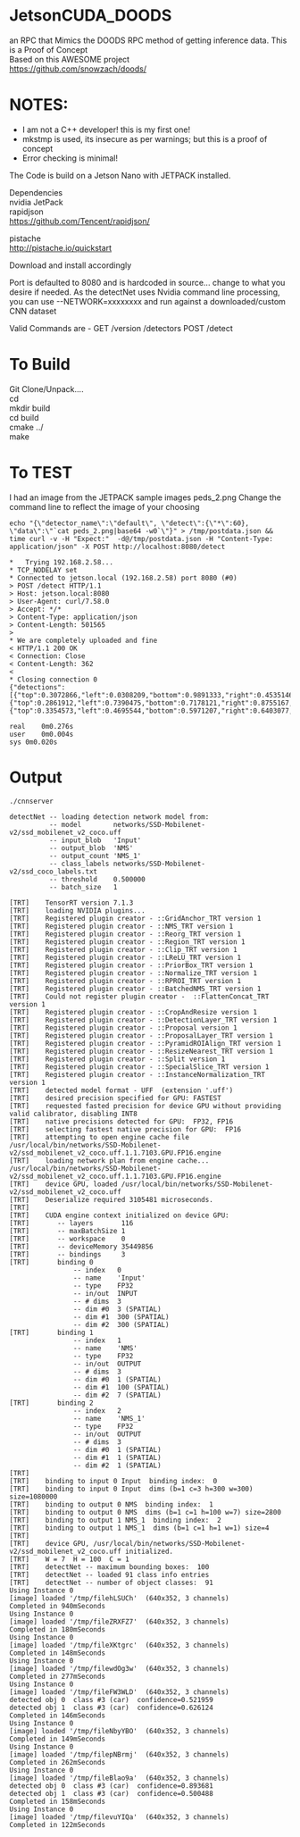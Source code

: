 # JetsonCUDA_DOODS

an RPC that Mimics the DOODS RPC method of getting inference data. This is a Proof of Concept<br>
Based on this AWESOME project<br>
https://github.com/snowzach/doods/
<br>

# NOTES: 
* I am not a C++ developer! this is my first one!
* mkstmp is used, its insecure as per warnings; but this is a proof of concept
* Error checking is minimal!

The Code is build on a Jetson Nano with JETPACK installed.


Dependencies<br>
nvidia JetPack<br>
rapidjson<br>
https://github.com/Tencent/rapidjson/<br>

pistache<br> 
http://pistache.io/quickstart<br>

Download and install accordingly

Port is defaulted to 8080 and is hardcoded in source... change to what you desire if needed. As the detectNet uses Nvidia command line processing, you can use --NETWORK=xxxxxxxx and run against a downloaded/custom CNN dataset

Valid Commands are -
GET
  /version
  /detectors
POST
  /detect

# To Build
Git Clone/Unpack....<br>
cd <where you downloaded><br>
mkdir build<br>
cd build<br>
  cmake ../<br>
  make<br>
  



# To TEST

I had an image from the JETPACK sample images peds_2.png   Change the command line to reflect the image of your choosing

```
echo "{\"detector_name\":\"default\", \"detect\":{\"*\":60}, \"data\":\"`cat peds_2.png|base64 -w0`\"}" > /tmp/postdata.json && time curl -v -H "Expect:"  -d@/tmp/postdata.json -H "Content-Type: application/json" -X POST http://localhost:8080/detect

*   Trying 192.168.2.58...
* TCP_NODELAY set
* Connected to jetson.local (192.168.2.58) port 8080 (#0)
> POST /detect HTTP/1.1
> Host: jetson.local:8080
> User-Agent: curl/7.58.0
> Accept: */*
> Content-Type: application/json
> Content-Length: 501565
> 
* We are completely uploaded and fine
< HTTP/1.1 200 OK
< Connection: Close
< Content-Length: 362
< 
* Closing connection 0
{"detections":[{"top":0.3072866,"left":0.0308209,"bottom":0.9891333,"right":0.4535146,"label":"motorcycle","confidence":76.629364},{"top":0.2861912,"left":0.7390475,"bottom":0.7178121,"right":0.8755167,"label":"person","confidence":93.0836486},{"top":0.3354573,"left":0.4695544,"bottom":0.5971207,"right":0.6403077,"label":"motorcycle","confidence":88.0180511}]}

real	0m0.276s
user	0m0.004s
sys	0m0.020s
```
# Output 

```
./cnnserver 

detectNet -- loading detection network model from:
          -- model        networks/SSD-Mobilenet-v2/ssd_mobilenet_v2_coco.uff
          -- input_blob   'Input'
          -- output_blob  'NMS'
          -- output_count 'NMS_1'
          -- class_labels networks/SSD-Mobilenet-v2/ssd_coco_labels.txt
          -- threshold    0.500000
          -- batch_size   1

[TRT]    TensorRT version 7.1.3
[TRT]    loading NVIDIA plugins...
[TRT]    Registered plugin creator - ::GridAnchor_TRT version 1
[TRT]    Registered plugin creator - ::NMS_TRT version 1
[TRT]    Registered plugin creator - ::Reorg_TRT version 1
[TRT]    Registered plugin creator - ::Region_TRT version 1
[TRT]    Registered plugin creator - ::Clip_TRT version 1
[TRT]    Registered plugin creator - ::LReLU_TRT version 1
[TRT]    Registered plugin creator - ::PriorBox_TRT version 1
[TRT]    Registered plugin creator - ::Normalize_TRT version 1
[TRT]    Registered plugin creator - ::RPROI_TRT version 1
[TRT]    Registered plugin creator - ::BatchedNMS_TRT version 1
[TRT]    Could not register plugin creator -  ::FlattenConcat_TRT version 1
[TRT]    Registered plugin creator - ::CropAndResize version 1
[TRT]    Registered plugin creator - ::DetectionLayer_TRT version 1
[TRT]    Registered plugin creator - ::Proposal version 1
[TRT]    Registered plugin creator - ::ProposalLayer_TRT version 1
[TRT]    Registered plugin creator - ::PyramidROIAlign_TRT version 1
[TRT]    Registered plugin creator - ::ResizeNearest_TRT version 1
[TRT]    Registered plugin creator - ::Split version 1
[TRT]    Registered plugin creator - ::SpecialSlice_TRT version 1
[TRT]    Registered plugin creator - ::InstanceNormalization_TRT version 1
[TRT]    detected model format - UFF  (extension '.uff')
[TRT]    desired precision specified for GPU: FASTEST
[TRT]    requested fasted precision for device GPU without providing valid calibrator, disabling INT8
[TRT]    native precisions detected for GPU:  FP32, FP16
[TRT]    selecting fastest native precision for GPU:  FP16
[TRT]    attempting to open engine cache file /usr/local/bin/networks/SSD-Mobilenet-v2/ssd_mobilenet_v2_coco.uff.1.1.7103.GPU.FP16.engine
[TRT]    loading network plan from engine cache... /usr/local/bin/networks/SSD-Mobilenet-v2/ssd_mobilenet_v2_coco.uff.1.1.7103.GPU.FP16.engine
[TRT]    device GPU, loaded /usr/local/bin/networks/SSD-Mobilenet-v2/ssd_mobilenet_v2_coco.uff
[TRT]    Deserialize required 3105481 microseconds.
[TRT]    
[TRT]    CUDA engine context initialized on device GPU:
[TRT]       -- layers       116
[TRT]       -- maxBatchSize 1
[TRT]       -- workspace    0
[TRT]       -- deviceMemory 35449856
[TRT]       -- bindings     3
[TRT]       binding 0
                -- index   0
                -- name    'Input'
                -- type    FP32
                -- in/out  INPUT
                -- # dims  3
                -- dim #0  3 (SPATIAL)
                -- dim #1  300 (SPATIAL)
                -- dim #2  300 (SPATIAL)
[TRT]       binding 1
                -- index   1
                -- name    'NMS'
                -- type    FP32
                -- in/out  OUTPUT
                -- # dims  3
                -- dim #0  1 (SPATIAL)
                -- dim #1  100 (SPATIAL)
                -- dim #2  7 (SPATIAL)
[TRT]       binding 2
                -- index   2
                -- name    'NMS_1'
                -- type    FP32
                -- in/out  OUTPUT
                -- # dims  3
                -- dim #0  1 (SPATIAL)
                -- dim #1  1 (SPATIAL)
                -- dim #2  1 (SPATIAL)
[TRT]    
[TRT]    binding to input 0 Input  binding index:  0
[TRT]    binding to input 0 Input  dims (b=1 c=3 h=300 w=300) size=1080000
[TRT]    binding to output 0 NMS  binding index:  1
[TRT]    binding to output 0 NMS  dims (b=1 c=1 h=100 w=7) size=2800
[TRT]    binding to output 1 NMS_1  binding index:  2
[TRT]    binding to output 1 NMS_1  dims (b=1 c=1 h=1 w=1) size=4
[TRT]    
[TRT]    device GPU, /usr/local/bin/networks/SSD-Mobilenet-v2/ssd_mobilenet_v2_coco.uff initialized.
[TRT]    W = 7  H = 100  C = 1
[TRT]    detectNet -- maximum bounding boxes:  100
[TRT]    detectNet -- loaded 91 class info entries
[TRT]    detectNet -- number of object classes:  91
Using Instance 0
[image] loaded '/tmp/filehLSUCh'  (640x352, 3 channels)
Completed in 940mSeconds
Using Instance 0
[image] loaded '/tmp/fileZRXFZ7'  (640x352, 3 channels)
Completed in 180mSeconds
Using Instance 0
[image] loaded '/tmp/fileXKtgrc'  (640x352, 3 channels)
Completed in 148mSeconds
Using Instance 0
[image] loaded '/tmp/filewdOg3w'  (640x352, 3 channels)
Completed in 277mSeconds
Using Instance 0
[image] loaded '/tmp/fileFW3WLD'  (640x352, 3 channels)
detected obj 0  class #3 (car)  confidence=0.521959
detected obj 1  class #3 (car)  confidence=0.626124
Completed in 146mSeconds
Using Instance 0
[image] loaded '/tmp/fileNbyYBO'  (640x352, 3 channels)
Completed in 149mSeconds
Using Instance 0
[image] loaded '/tmp/filepNBrmj'  (640x352, 3 channels)
Completed in 262mSeconds
Using Instance 0
[image] loaded '/tmp/fileBlao9a'  (640x352, 3 channels)
detected obj 0  class #3 (car)  confidence=0.893681
detected obj 1  class #3 (car)  confidence=0.500488
Completed in 158mSeconds
Using Instance 0
[image] loaded '/tmp/filevuYIQa'  (640x352, 3 channels)
Completed in 122mSeconds
```
